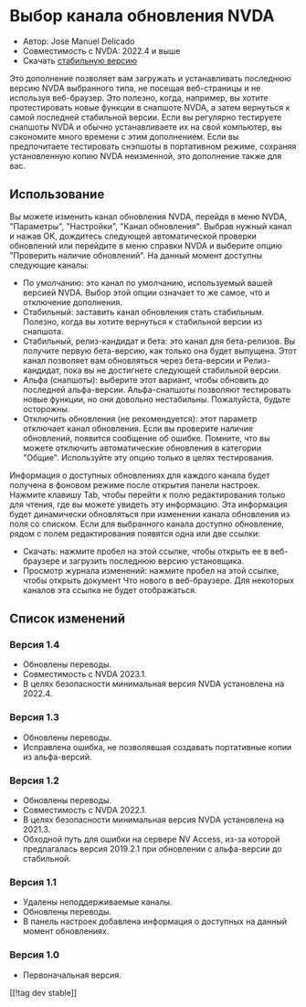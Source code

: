 # Выбор канала обновления NVDA #

* Автор: Jose Manuel Delicado
* Совместимость с NVDA: 2022.4 и выше
* Скачать [стабильную версию][1]

Это дополнение позволяет вам загружать и устанавливать последнюю версию NVDA
выбранного типа, не посещая веб-страницы и не используя веб-браузер. Это
полезно, когда, например, вы хотите протестировать новые функции в снапшоте
NVDA, а затем вернуться к самой последней стабильной версии. Если вы
регулярно тестируете снапшоты NVDA и обычно устанавливаете их на свой
компьютер, вы сэкономите много времени с этим дополнением. Если вы
предпочитаете тестировать снэпшоты в портативном режиме, сохраняя
установленную копию NVDA неизменной, это дополнение также для вас.

## Использование

Вы можете изменить канал обновления NVDA, перейдя в меню NVDA, "Параметры",
"Настройки", "Канал обновления". Выбрав нужный канал и нажав OK, дождитесь
следующей автоматической проверки обновлений или перейдите в меню справки
NVDA и выберите опцию "Проверить наличие обновлений". На данный момент
доступны следующие каналы:

* По умолчанию: это канал по умолчанию, используемый вашей версией
  NVDA. Выбор этой опции означает то же самое, что и отключение дополнения.
* Стабильный: заставить канал обновления стать стабильным. Полезно, когда вы
  хотите вернуться к стабильной версии из снапшота.
* Стабильный, релиз-кандидат и бета: это канал для бета-релизов. Вы получите
  первую бета-версию, как только она будет выпущена. Этот канал позволяет
  вам обновляться через бета-версии и Релиз-кандидат, пока вы не достигнете
  следующей стабильной версии.
* Альфа (снапшоты): выберите этот вариант, чтобы обновить до последней
  альфа-версии. Альфа-снапшоты позволяют тестировать новые функции, но они
  довольно нестабильны. Пожалуйста, будьте осторожны.
* Отключить обновления (не рекомендуется): этот параметр отключает канал
  обновления. Если вы проверите наличие обновлений, появится сообщение об
  ошибке. Помните, что вы можете отключить автоматические обновления в
  категории "Общие". Используйте эту опцию только в целях тестирования.

Информация о доступных обновлениях для каждого канала будет получена в
фоновом режиме после открытия панели настроек. Нажмите клавишу Tab, чтобы
перейти к полю редактирования только для чтения, где вы можете увидеть эту
информацию. Эта информация будет динамически обновляться при изменении
канала обновления из поля со списком. Если для выбранного канала доступно
обновление, рядом с полем редактирования появятся одна или две ссылки:

* Скачать: нажмите пробел на этой ссылке, чтобы открыть ее в веб-браузере и
  загрузить последнюю версию установщика.
* Просмотр журнала изменений: нажмите пробел на этой ссылке, чтобы открыть
  документ Что нового в веб-браузере. Для некоторых каналов эта ссылка не
  будет отображаться.

## Список изменений

### Версия 1.4

* Обновлены переводы.
* Совместимость с NVDA 2023.1.
* В целях безопасности минимальная версия NVDA установлена на 2022.4.

### Версия 1.3

* Обновлены переводы.
* Исправлена ошибка, не позволявшая создавать портативные копии из
  альфа-версий.

### Версия 1.2

* Обновлены переводы.
* Совместимость с NVDA 2022.1.
* В целях безопасности минимальная версия NVDA установлена на 2021.3.
* Обходной путь для ошибки на сервере NV Access, из-за которой предлагалась
  версия 2019.2.1 при обновлении с альфа-версии до стабильной.

### Версия 1.1

* Удалены неподдерживаемые каналы.
* Обновлены переводы.
* В панель настроек добавлена информация о доступных на данный момент
  обновлениях.

### Версия 1.0

* Первоначальная версия.

[[!tag dev stable]]

[1]: https://www.nvaccess.org/addonStore/legacy?file=updateChannel
